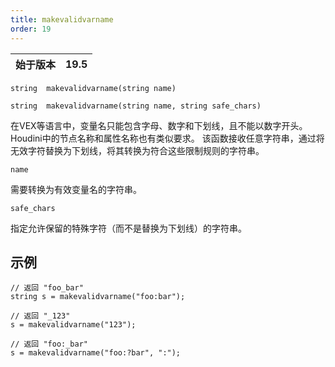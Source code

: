 ```yaml
---
title: makevalidvarname
order: 19
---
```

| 始于版本 | 19.5 |
| --- | --- |

`string  makevalidvarname(string name)`

`string  makevalidvarname(string name, string safe_chars)`

在VEX等语言中，变量名只能包含字母、数字和下划线，且不能以数字开头。
Houdini中的节点名称和属性名称也有类似要求。
该函数接收任意字符串，通过将无效字符替换为下划线，将其转换为符合这些限制规则的字符串。

`name`

需要转换为有效变量名的字符串。

`safe_chars`

指定允许保留的特殊字符（而不是替换为下划线）的字符串。

## 示例

```vex
// 返回 "foo_bar"
string s = makevalidvarname("foo:bar");

// 返回 "_123"
s = makevalidvarname("123");

// 返回 "foo:_bar"
s = makevalidvarname("foo:?bar", ":");

```
